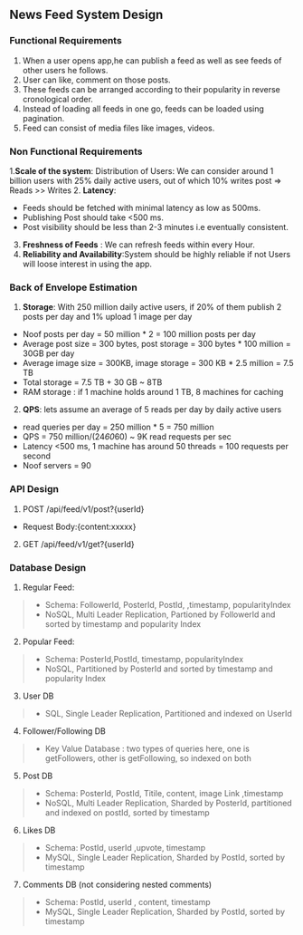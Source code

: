 ## News Feed System Design

### Functional Requirements
1. When a user opens app,he can publish a feed as well as see feeds of other users he follows.
2. User can like, comment on those posts.
3. These feeds can be arranged according to their popularity in reverse cronological order.
4. Instead of loading all feeds in one go, feeds can be loaded using pagination.
5. Feed can consist of media files like images, videos.

### Non Functional Requirements
1.**Scale of the system**: Distribution of Users: We can consider around 1 billion users with 25% daily active users, out of which 10% writes post => Reads >> Writes
2. **Latency**: 
- Feeds should be fetched with minimal latency as low as 500ms.
- Publishing Post should take <500 ms.
- Post visibility should be less than 2-3 minutes i.e eventually consistent. 
3. **Freshness of Feeds** : We can refresh feeds within every Hour.
4. **Reliability and Availability**:System should be highly reliable if not Users will loose interest in using the app.

### Back of Envelope Estimation
1. **Storage**: With 250 million daily active users, if 20% of them publish 2 posts per day and 1% upload 1 image per day
- Noof posts per day = 50 million * 2 = 100 million posts per day
- Average post size = 300 bytes, post storage = 300 bytes * 100 million = 30GB per day
- Average image size =  300KB,  image storage = 300 KB * 2.5 million = 7.5 TB
- Total storage = 7.5 TB + 30 GB ~ 8TB
- RAM storage : if 1 machine holds around 1 TB, 8 machines for caching

2. **QPS**: lets assume an average of 5 reads per day by daily active users 
- read queries per day = 250 million * 5 = 750 million
- QPS = 750 million/(24*60*60) ~ 9K read requests per sec
- Latency <500 ms, 1 machine has around 50 threads = 100 requests per second
- Noof servers = 90

### API Design
1. POST /api/feed/v1/post?{userId}
- Request Body:{content:xxxxx}
2. GET /api/feed/v1/get?{userId}

### Database Design
1. Regular Feed:
> - Schema: FollowerId, PosterId, PostId, ,timestamp, popularityIndex
> - NoSQL, Multi Leader Replication, Partioned by FollowerId and sorted by timestamp and popularity Index

2. Popular Feed:
> - Schema: PosterId,PostId, timestamp, popularityIndex
> - NoSQL, Partitioned by PosterId and sorted by timestamp and popularity Index

3. User DB
> - SQL, Single Leader Replication, Partitioned and indexed on UserId

4. Follower/Following DB
> - Key Value Database : two types of queries here, one is getFollowers, other is getFollowing, so indexed on both

5. Post DB
> - Schema: PosterId, PostId, Titile, content, image Link ,timestamp
> - NoSQL, Multi Leader Replication, Sharded by PosterId, partitioned and indexed on postId, sorted by timestamp

6. Likes DB
> - Schema: PostId, userId ,upvote, timestamp
> - MySQL, Single Leader Replication, Sharded by PostId, sorted by timestamp

7. Comments DB (not considering nested comments)
> - Schema: PostId, userId , content, timestamp
> - MySQL, Single Leader Replication, Sharded by PostId, sorted by timestamp





